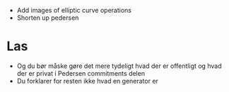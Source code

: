 - Add images of elliptic curve operations
- Shorten up pedersen

# Las
- Og du bør måske gøre det mere tydeligt hvad der er offentligt og hvad der er privat i Pedersen commitments delen
- Du forklarer for resten ikke hvad en generator er

